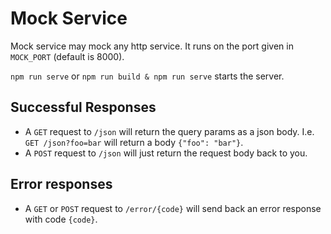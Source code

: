# Mock Service

Mock service may mock any http service. It runs on the port given in `MOCK_PORT` (default is 8000).

`npm run serve` or `npm run build & npm run serve` starts the server.

## Successful Responses

* A `GET` request to `/json` will return the query params as a json body. I.e. `GET /json?foo=bar` will return a body `{"foo": "bar"}`.
* A `POST` request to `/json` will just return the request body back to you.

## Error responses

* A `GET` or `POST` request to `/error/{code}` will send back an error response with code `{code}`.
